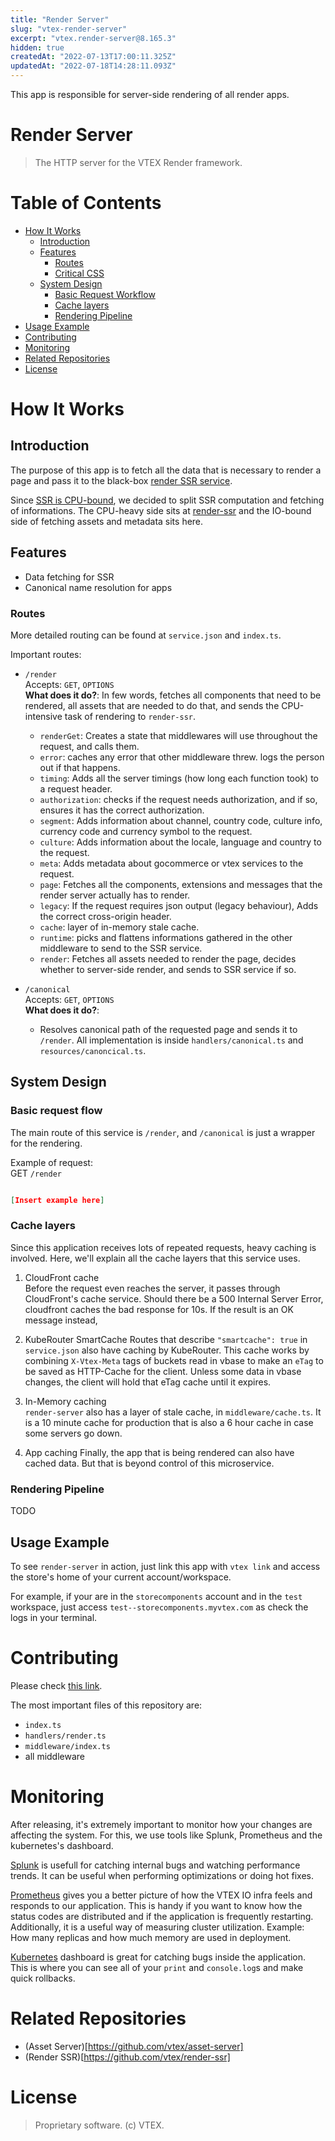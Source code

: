 ```yaml
---
title: "Render Server"
slug: "vtex-render-server"
excerpt: "vtex.render-server@8.165.3"
hidden: true
createdAt: "2022-07-13T17:00:11.325Z"
updatedAt: "2022-07-18T14:28:11.093Z"
---
```

This app is responsible for server-side rendering of all render apps.

# Render Server
> The HTTP server for the VTEX Render framework.

# Table of Contents
- [How It Works](https://github.com/vtex/render-server#how-it-works)
    - [Introduction](https://github.com/vtex/render-server#introduction)
    - [Features](https://github.com/vtex/render-server#features)
        - [Routes](https://github.com/vtex/render-server#routes)
        - [Critical CSS](CriticalCSS.md)
    - [System Design](https://github.com/vtex/render-server#system-design)
        - [Basic Request Workflow](https://github.com/vtex/render-server#basic-request-flow)
        - [Cache layers](https://github.com/vtex/render-server#cache-layers)
        - [Rendering Pipeline](https://github.com/vtex/render-server#rendering-pipeline)
- [Usage Example](https://github.com/vtex/render-server#usage-example)
- [Contributing](https://github.com/vtex/render-server#contributing)
- [Monitoring](https://github.com/vtex/render-server#monitoring)
- [Related Repositories](https://github.com/vtex/render-server#related-repositories)
- [License](https://github.com/vtex/render-server#license)

# How It Works
## Introduction
The purpose of this app is to fetch all the data that is necessary to render a page and pass it to the black-box
[render SSR service](https://github.com/vtex/render-ssr).

Since [SSR is CPU-bound](https://medium.com/airbnb-engineering/operationalizing-node-js-for-server-side-rendering-c5ba718acfc9), we decided to
split SSR computation and fetching of informations. The CPU-heavy side sits at [render-ssr](https://github.com/vtex/render-ssr) and the IO-bound side of fetching assets and metadata sits here.


## Features

- Data fetching for SSR
- Canonical name resolution for apps

### Routes
More detailed routing can be found at `service.json` and `index.ts`.

Important routes: 

+ `/render`  
  Accepts: `GET`, `OPTIONS`  
  **What does it do?**: In few words, fetches all components that need to be rendered, all
  assets that are needed to do that, and sends the CPU-intensive task of rendering to `render-ssr`.  
    + `renderGet`: Creates a state that middlewares will use
    throughout the request, and calls them.
    + `error`: caches any error that other middleware threw.
    logs the person out if that happens.
    + `timing`: Adds all the server timings (how long each function took) to a request header.
    + `authorization`: checks if the request needs authorization, and
    if so, ensures it has the correct authorization.
    + `segment`: Adds information about channel, country code,
    culture info, currency code and currency symbol to the request.
    + `culture`: Adds information about the locale, language and
    country to the request.
    + `meta`: Adds metadata about gocommerce or vtex services to the request.
    + `page`: Fetches all the components, extensions and messages that the
    render server actually has to render.
    + `legacy`: If the request requires json output (legacy behaviour), Adds the correct
    cross-origin header.
    + `cache`: layer of in-memory stale cache.
    + `runtime`: picks and flattens informations gathered in the other middleware to send to the
    SSR service.
    + `render`: Fetches all assets needed to render the page, decides whether to server-side render,
    and sends to SSR service if so.

+ `/canonical`  
  Accepts: `GET`, `OPTIONS`  
  **What does it do?**:
    - Resolves canonical path of the requested page
    and sends it to `/render`. All implementation is
    inside `handlers/canonical.ts` and `resources/canoncical.ts`.

## System Design
### Basic request flow
The main route of this service is `/render`, and `/canonical` is just a wrapper for the rendering.

Example of request:  
GET `/render`
```json

[Insert example here]

```

### Cache layers
Since this application receives lots of repeated requests,
heavy caching is involved. Here, we'll explain all the
cache layers that this service uses.

1. CloudFront cache  
  Before the request even reaches the server, it passes through
  CloudFront's cache service.
  Should there be a 500 Internal Server Error, cloudfront caches the
  bad response for 10s. If the result is an OK message instead,

2. KubeRouter SmartCache
  Routes that describe `"smartcache": true` in `service.json` also have caching by KubeRouter.
  This cache works by combining `X-Vtex-Meta` tags of buckets read in vbase to make an `eTag`
  to be saved as HTTP-Cache for the client. Unless some data in vbase changes, the client will
  hold that eTag cache until it expires.

3. In-Memory caching  
  `render-server` also has a layer of stale cache, in `middleware/cache.ts`. It is a 10 minute
  cache for production that is also a 6 hour cache in case some servers go down.

4. App caching
  Finally, the app that is being rendered can also have cached data. But that is beyond control
  of this microservice.

### Rendering Pipeline

TODO

## Usage Example
To see `render-server` in action, just link this app with `vtex link` and access the store's home of your current account/workspace.

For example, if your are in the `storecomponents` account and in the `test` workspace, just access `test--storecomponents.myvtex.com` as check the logs in your terminal.

# Contributing
Please check [this link](https://github.com/vtex-apps/awesome-io).

The most important files of this repository are:

- `index.ts`
- `handlers/render.ts`
- `middleware/index.ts`
- all middleware

# Monitoring
After releasing, it's extremely important to monitor how your changes are affecting the system. For this, we use tools like Splunk, Prometheus and the kubernetes's dashboard.

[Splunk](https://splunk7.vtex.com/en-US/app/vtex_colossus/dashboards) is usefull for catching internal bugs and watching performance trends. It can be useful when performing optimizations or doing hot fixes.

[Prometheus](http://prometheus.aws-us-east-1.vtex.io/?orgId=1) gives you a better picture of how the VTEX IO infra feels and responds to our application. This is handy if you want to know how the status codes are distributed and if the application is frequently restarting. Additionally, it is a useful way of measuring cluster utilization.  Example: How many replicas and how much memory are used in deployment.

[Kubernetes](https://dashboard.aws-us-east-1.vtex.io/#!/overview?namespace=vtexio) dashboard is great for catching bugs inside the application. This is where you can see all of your `print` and `console.log`s and make quick rollbacks.

# Related Repositories
- (Asset Server)[https://github.com/vtex/asset-server]
- (Render SSR)[https://github.com/vtex/render-ssr]

# License
> Proprietary software. (c) VTEX.